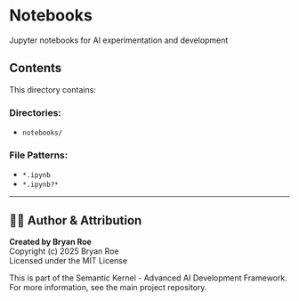 # Notebooks

Jupyter notebooks for AI experimentation and development

## Contents
This directory contains:

### Directories:
- `notebooks/`

### File Patterns:
- `*.ipynb`
- `*.ipynb?*`


---

## 👨‍💻 Author & Attribution

**Created by Bryan Roe**  
Copyright (c) 2025 Bryan Roe  
Licensed under the MIT License

This is part of the Semantic Kernel - Advanced AI Development Framework.
For more information, see the main project repository.
